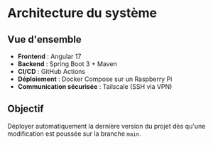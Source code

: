 # Architecture du système

## Vue d'ensemble

- **Frontend** : Angular 17
- **Backend** : Spring Boot 3 + Maven
- **CI/CD** : GitHub Actions
- **Déploiement** : Docker Compose sur un Raspberry Pi
- **Communication sécurisée** : Tailscale (SSH via VPN)

## Objectif

Déployer automatiquement la dernière version du projet dès qu'une modification est poussée sur la branche `main`.
